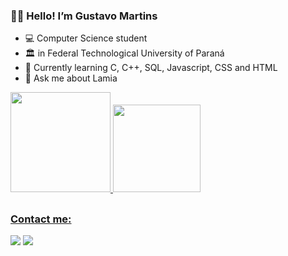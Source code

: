 ### 🖐🏻 Hello!	I’m **Gustavo Martins**
- 💻 Computer Science student
- 🏛 in Federal Technological University of Paraná
- 📓 Currently learning C, C++, SQL, Javascript, CSS and HTML
- 🧪 Ask me about Lamia

<div>
  <a href="https://github.com/GustavoMartinx">
  <img height="160em" src="https://github-readme-stats.vercel.app/api?username=GustavoMartinx&show_icons=true&theme=merko"/>
  <img height="140em" src="https://github-readme-stats.vercel.app/api/top-langs/?username=GustavoMartinx&layout=compact&langs_count=7&theme=merko"/>
</div>

  ##
  
  ### Contact me:
  <div>
    <a href="https://instagram.com/gustavo.martinx" target="_blank"><img src="https://img.shields.io/badge/-Instagram-%23E4405F?style=for-the-badge&logo=instagram&logoColor=white" target="_blank"></a>
    <a href = "mailto:gtavomartins893@gmail.com"><img src="https://img.shields.io/badge/-Gmail-%23333?style=for-the-badge&logo=gmail&logoColor=white" target="_blank"></a>
    <!--  <a href="https://www.linkedin.com/in/rafaella-ballerini-45875016a" target="_blank"><img src="https://img.shields.io/badge/-LinkedIn-%230077B5?style=for-the-badge&logo=linkedin&logoColor=white" target="_blank"></a> -->
  </div>
  
  <!-- ![Snake animation](https://github.com/GustavoMartinx/GustavoMartinx/blob/output/github-contribution-grid-snake.svg) -->
